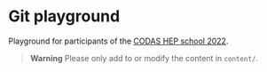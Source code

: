 # Git playground

Playground for participants of the [CODAS HEP school 2022](https://indico.cern.ch/event/1151367/).

> **Warning**
> Please only add to or modify the content in `content/`.

